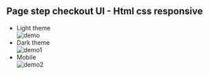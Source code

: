 ## Page step checkout UI - Html css responsive
- Light theme <br>
![demo](https://i.ibb.co/N1LX74f/screencapture-file-C-Users-Asus-Desktop-F8-learning-JS-step-Checkout-index-html-2021-12-22-13-24-40.png)
- Dark theme <br>
![demo1](https://i.ibb.co/Nr1PYW8/screencapture-file-C-Users-Asus-Desktop-F8-learning-JS-step-Checkout-index-html-2021-12-22-13-29-36.png)
- Mobile <br>
![demo2](https://i.ibb.co/sgFsFRL/screencapture-file-C-Users-Asus-Desktop-F8-learning-JS-step-Checkout-index-html-2021-12-22-13-35-05.png)
